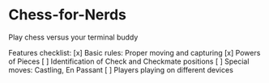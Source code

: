 # Chess-for-Nerds
Play chess versus your terminal buddy

Features checklist:
[x] Basic rules: Proper moving and capturing
[x] Powers of Pieces
[ ] Identification of Check and Checkmate positions
[ ] Special moves: Castling, En Passant
[ ] Players playing on different devices
